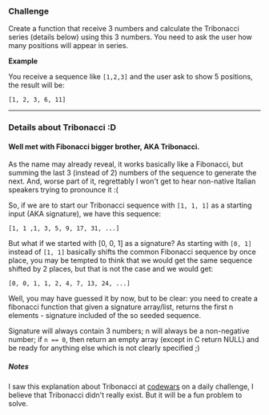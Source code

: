 ### Challenge

Create a function that receive 3 numbers and calculate the Tribonacci series (details below) using this 3 numbers. You need to ask the user how many positions will appear in series.

**Example**

You receive a sequence like `[1,2,3]` and the user ask to show 5 positions, the result will be:

`[1, 2, 3, 6, 11]`

---
### Details about Tribonacci :D
#### Well met with Fibonacci bigger brother, AKA Tribonacci.

As the name may already reveal, it works basically like a Fibonacci, but summing the last 3 (instead of 2) numbers of the sequence to generate the next. And, worse part of it, regrettably I won't get to hear non-native Italian speakers trying to pronounce it :(

So, if we are to start our Tribonacci sequence with `[1, 1, 1]` as a starting input (AKA signature), we have this sequence:

```
[1, 1 ,1, 3, 5, 9, 17, 31, ...]
```

But what if we started with [0, 0, 1] as a signature? As starting with `[0, 1]` instead of `[1, 1]` basically shifts the common Fibonacci sequence by once place, you may be tempted to think that we would get the same sequence shifted by 2 places, but that is not the case and we would get:

```
[0, 0, 1, 1, 2, 4, 7, 13, 24, ...]
```

Well, you may have guessed it by now, but to be clear: you need to create a fibonacci function that given a signature array/list, returns the first n elements - signature included of the so seeded sequence.

Signature will always contain 3 numbers; n will always be a non-negative number; if `n == 0`, then return an empty array (except in C return NULL) and be ready for anything else which is not clearly specified ;)


##### Notes

I saw this explanation about Tribonacci at [codewars](www.codewars.com) on a daily challenge, I believe that Tribonacci didn't really exist. But it will be a fun problem to solve.
